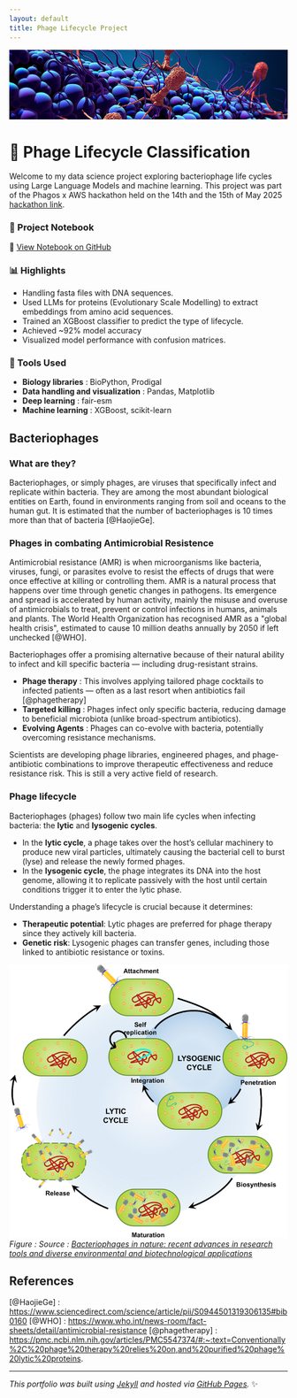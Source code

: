 ```yaml
---
layout: default
title: Phage Lifecycle Project
---
```


![Phage cover](assets/images/phage-bacteriophage-main.jpg)
# 🧬 Phage Lifecycle Classification

Welcome to my data science project exploring bacteriophage life cycles using Large Language Models and machine learning. This project was part of the Phagos x AWS hackathon held on the 14th and the 15th of May 2025 [hackathon link](https://hackathon.phagos.org/).

### 📘 Project Notebook

🔗 [View Notebook on GitHub](./phage_lifecycle_hackthon25.ipynb)  


### 📊 Highlights

- Handling fasta files with DNA sequences.
- Used LLMs for proteins (Evolutionary Scale Modelling) to extract embeddings from amino acid sequences.
- Trained an XGBoost classifier to predict the type of lifecycle.
- Achieved ~92% model accuracy
- Visualized model performance with confusion matrices.

### 🔧 Tools Used

- **Biology libraries** : BioPython, Prodigal
- **Data handling and visualization** : Pandas, Matplotlib
- **Deep learning** : fair-esm
- **Machine learning** : XGBoost, scikit-learn

## Bacteriophages

### What are they?

Bacteriophages, or simply phages, are viruses that specifically infect and replicate within bacteria. They are among the most abundant biological entities on Earth, found in environments ranging from soil and oceans to the human gut. It is estimated that the number of bacteriophages is 10 times more than that of bacteria [@HaojieGe].

### Phages in combating Antimicrobial Resistence

Antimicrobial resistance (AMR) is when microorganisms like bacteria, viruses, fungi, or parasites evolve to resist the effects of drugs that were once effective at killing or controlling them. AMR is a natural process that happens over time through genetic changes in pathogens. Its emergence and spread is accelerated by human activity, mainly the misuse and overuse of antimicrobials to treat, prevent or control infections in humans, animals and plants. The World Health Organization has recognised AMR as a "global health crisis", estimated to cause 10 million deaths annually by 2050 if left unchecked [@WHO].

Bacteriophages offer a promising alternative because of their natural ability to infect and kill specific bacteria — including drug-resistant strains.

- **Phage therapy** : This involves applying tailored phage cocktails to infected patients — often as a last resort when antibiotics fail [@phagetherapy]
- **Targeted killing** : Phages infect only specific bacteria, reducing damage to beneficial microbiota (unlike broad-spectrum antibiotics).
- **Evolving Agents** : Phages can co-evolve with bacteria, potentially overcoming resistance mechanisms.

Scientists are developing phage libraries, engineered phages, and phage-antibiotic combinations to improve therapeutic effectiveness and reduce resistance risk. This is still a very active field of research.

### Phage lifecycle

Bacteriophages (phages) follow two main life cycles when infecting bacteria: the **lytic** and **lysogenic cycles**.

- In the **lytic cycle**, a phage takes over the host’s cellular machinery to produce new viral particles, ultimately causing the bacterial cell to burst (lyse) and release the newly formed phages.
- In the **lysogenic cycle**, the phage integrates its DNA into the host genome, allowing it to replicate passively with the host until certain conditions trigger it to enter the lytic phase.

Understanding a phage’s lifecycle is crucial because it determines:

- **Therapeutic potential**: Lytic phages are preferred for phage therapy since they actively kill bacteria.
- **Genetic risk**: Lysogenic phages can transfer genes, including those linked to antibiotic resistance or toxins.

![Phage lifecycle](assets/images/Lytic-and-lysogenic-life-cycle-of-bacteriophage.png)
*Figure : Source : [Bacteriophages in nature: recent advances in research tools and diverse environmental and biotechnological applications](https://link.springer.com/article/10.1007/s11356-024-32535-3)*

## References

[@HaojieGe] : https://www.sciencedirect.com/science/article/pii/S0944501319306135#bib0160
[@WHO] : https://www.who.int/news-room/fact-sheets/detail/antimicrobial-resistance
[@phagetherapy] : https://pmc.ncbi.nlm.nih.gov/articles/PMC5547374/#:~:text=Conventionally%2C%20phage%20therapy%20relies%20on,and%20purified%20phage%20lytic%20proteins.

---

_This portfolio was built using [Jekyll](https://jekyllrb.com) and hosted via [GitHub Pages](https://pages.github.com)._ ✨
